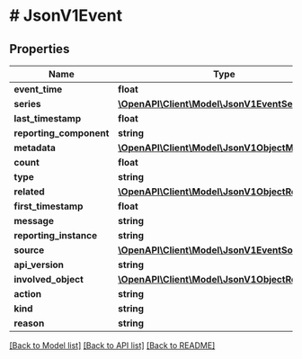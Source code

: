# # JsonV1Event

## Properties

Name | Type | Description | Notes
------------ | ------------- | ------------- | -------------
**event_time** | **float** |  | [optional]
**series** | [**\OpenAPI\Client\Model\JsonV1EventSeries**](JsonV1EventSeries.md) |  | [optional]
**last_timestamp** | **float** |  | [optional]
**reporting_component** | **string** |  | [optional]
**metadata** | [**\OpenAPI\Client\Model\JsonV1ObjectMeta**](JsonV1ObjectMeta.md) |  | [optional]
**count** | **float** |  | [optional]
**type** | **string** |  | [optional]
**related** | [**\OpenAPI\Client\Model\JsonV1ObjectReference**](JsonV1ObjectReference.md) |  | [optional]
**first_timestamp** | **float** |  | [optional]
**message** | **string** |  | [optional]
**reporting_instance** | **string** |  | [optional]
**source** | [**\OpenAPI\Client\Model\JsonV1EventSource**](JsonV1EventSource.md) |  | [optional]
**api_version** | **string** |  | [optional]
**involved_object** | [**\OpenAPI\Client\Model\JsonV1ObjectReference**](JsonV1ObjectReference.md) |  | [optional]
**action** | **string** |  | [optional]
**kind** | **string** |  | [optional]
**reason** | **string** |  | [optional]

[[Back to Model list]](../../README.md#models) [[Back to API list]](../../README.md#endpoints) [[Back to README]](../../README.md)
